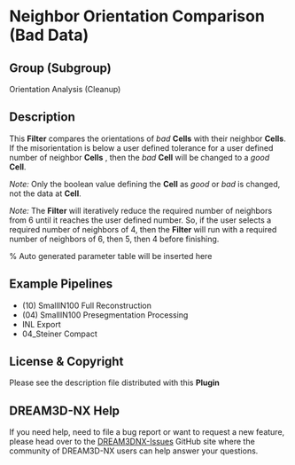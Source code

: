 # Neighbor Orientation Comparison (Bad Data)

## Group (Subgroup)

Orientation Analysis (Cleanup)

## Description

This **Filter** compares the orientations of *bad* **Cells** with their neighbor **Cells**.  If the misorientation is below a user defined tolerance for a user defined number of neighbor **Cells** , then the *bad* **Cell** will be changed to a *good* **Cell**.

*Note:* Only the boolean value defining the **Cell** as *good* or *bad* is changed, not the data at **Cell**.

*Note:* The **Filter** will iteratively reduce the required number of neighbors from 6 until it reaches the user defined number. So, if the user selects a required number of neighbors of 4, then the **Filter** will run with a required number of neighbors of 6, then 5, then 4 before finishing.  

% Auto generated parameter table will be inserted here

## Example Pipelines

+ (10) SmallIN100 Full Reconstruction
+ (04) SmallIN100 Presegmentation Processing
+ INL Export
+ 04_Steiner Compact

## License & Copyright

Please see the description file distributed with this **Plugin**

## DREAM3D-NX Help

If you need help, need to file a bug report or want to request a new feature, please head over to the [DREAM3DNX-Issues](https://github.com/BlueQuartzSoftware/DREAM3DNX-Issues/discussions) GitHub site where the community of DREAM3D-NX users can help answer your questions.
